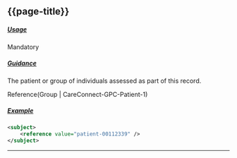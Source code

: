 
## {{page-title}}

<h5><ins>Usage</ins></h5>

<span class="mro-circle mandatory" title="Mandatory"></span> Mandatory


<h5><ins>Guidance</ins></h5>

The patient or group of individuals assessed as part of this record.

Reference(Group | CareConnect-GPC-Patient-1)

<h5><ins>Example</ins></h5>

```xml
<subject>
    <reference value="patient-00112339" />
</subject>
```

---